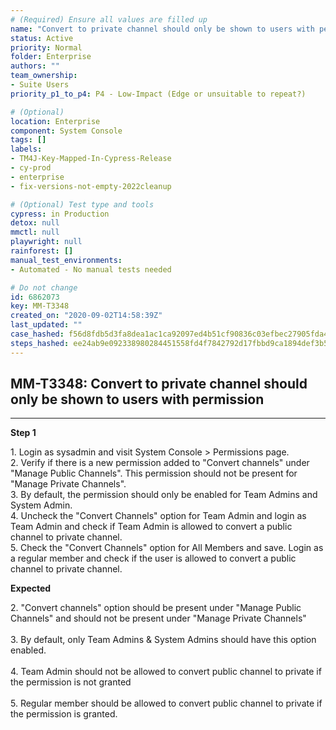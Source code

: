 ```yaml
---
# (Required) Ensure all values are filled up
name: "Convert to private channel should only be shown to users with permission"
status: Active
priority: Normal
folder: Enterprise
authors: ""
team_ownership: 
- Suite Users
priority_p1_to_p4: P4 - Low-Impact (Edge or unsuitable to repeat?)

# (Optional)
location: Enterprise
component: System Console
tags: []
labels: 
- TM4J-Key-Mapped-In-Cypress-Release
- cy-prod
- enterprise
- fix-versions-not-empty-2022cleanup

# (Optional) Test type and tools
cypress: in Production
detox: null
mmctl: null
playwright: null
rainforest: []
manual_test_environments: 
- Automated - No manual tests needed

# Do not change
id: 6862073
key: MM-T3348
created_on: "2020-09-02T14:58:39Z"
last_updated: ""
case_hashed: f56d8fdb5d3fa8dea1ac1ca92097ed4b51cf90836c03efbec27905fda46ac128d3e3d3c40cd3232bcfcdbf8ed824b66c
steps_hashed: ee24ab9e092338980284451558fd4f7842792d17fbbd9ca1894def3b5341b7c717955984e75c2e06497b73ca7ab79bd4
---
```


<!-- (Auto-generated) Based on frontmatter's "key" and "name" -->

## MM-T3348: Convert to private channel should only be shown to users with permission

---

**Step 1**

1\. Login as sysadmin and visit System Console > Permissions page.\
2\. Verify if there is a new permission added to "Convert channels" under "Manage Public Channels". This permission should not be present for "Manage Private Channels".\
3\. By default, the permission should only be enabled for Team Admins and System Admin.\
4\. Uncheck the "Convert Channels" option for Team Admin and login as Team Admin and check if Team Admin is allowed to convert a public channel to private channel.\
5\. Check the "Convert Channels" option for All Members and save. Login as a regular member and check if the user is allowed to convert a public channel to private channel.

**Expected**

2\. "Convert channels" option should be present under "Manage Public Channels" and should not be present under "Manage Private Channels"\
\
3\. By default, only Team Admins & System Admins should have this option enabled.\
\
4\. Team Admin should not be allowed to convert public channel to private if the permission is not granted\
\
5\. Regular member should be allowed to convert public channel to private if the permission is granted.
